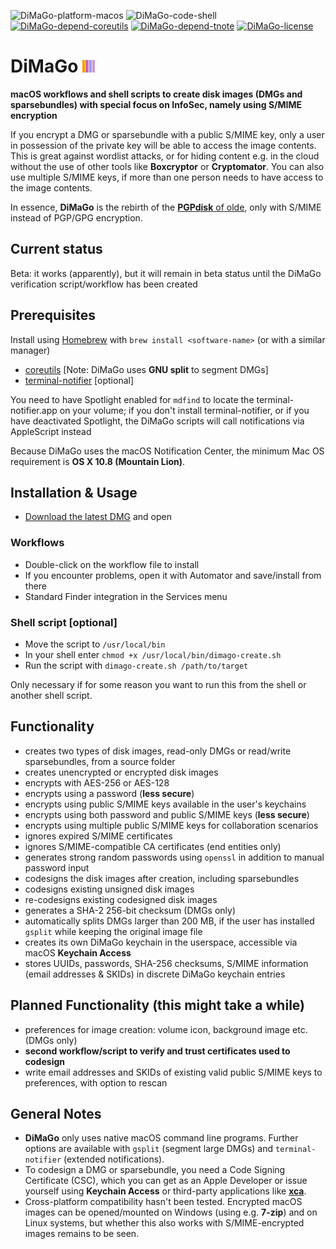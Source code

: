 ![DiMaGo-platform-macos](https://img.shields.io/badge/platform-macOS-lightgrey.svg)
![DiMaGo-code-shell](https://img.shields.io/badge/code-shell-yellow.svg)
[![DiMaGo-depend-coreutils](https://img.shields.io/badge/dependency-coreutils%208.25-green.svg)](https://www.gnu.org/software/coreutils)
[![DiMaGo-depend-tnote](https://img.shields.io/badge/dependency-terminal--notifier%201.6.3-green.svg)](https://github.com/alloy/terminal-notifier)
[![DiMaGo-license](http://img.shields.io/badge/license-MIT+-blue.svg)](https://github.com/JayBrown/DiMaGo/blob/master/license.md)

# DiMaGo <img src="https://github.com/JayBrown/DiMaGo/blob/master/img/jb-img.png" height="20px"/>
**macOS workflows and shell scripts to create disk images (DMGs and sparsebundles) with special focus on InfoSec, namely using S/MIME encryption**

If you encrypt a DMG or sparsebundle with a public S/MIME key, only a user in possession of the private key will be able to access the image contents. This is great against wordlist attacks, or for hiding content e.g. in the cloud without the use of other tools like **Boxcryptor** or **Cryptomator**. You can also use multiple S/MIME keys, if more than one person needs to have access to the image contents.

In essence, **DiMaGo** is the rebirth of the [**PGPdisk** of olde](https://en.wikipedia.org/wiki/PGPDisk), only with S/MIME instead of PGP/GPG encryption.

## Current status
Beta: it works (apparently), but it will remain in beta status until the DiMaGo verification script/workflow has been created

## Prerequisites
Install using [Homebrew](http://brew.sh) with `brew install <software-name>` (or with a similar manager)

* [coreutils](https://www.gnu.org/software/coreutils) [Note: DiMaGo uses **GNU split** to segment DMGs]
* [terminal-notifier](https://github.com/alloy/terminal-notifier) [optional]

You need to have Spotlight enabled for `mdfind` to locate the terminal-notifier.app on your volume; if you don't install terminal-notifier, or if you have deactivated Spotlight, the DiMaGo scripts will call notifications via AppleScript instead

Because DiMaGo uses the macOS Notification Center, the minimum Mac OS requirement is **OS X 10.8 (Mountain Lion)**.

## Installation & Usage
* [Download the latest DMG](https://github.com/JayBrown/DiMaGo/releases) and open

### Workflows
* Double-click on the workflow file to install
* If you encounter problems, open it with Automator and save/install from there
* Standard Finder integration in the Services menu

### Shell script [optional]
* Move the script to `/usr/local/bin`
* In your shell enter `chmod +x /usr/local/bin/dimago-create.sh`
* Run the script with `dimago-create.sh /path/to/target`

Only necessary if for some reason you want to run this from the shell or another shell script.

## Functionality
* creates two types of disk images, read-only DMGs or read/write sparsebundles, from a source folder
* creates unencrypted or encrypted disk images
* encrypts with AES-256 or AES-128
* encrypts using a password (**less secure**)
* encrypts using public S/MIME keys available in the user's keychains
* encrypts using both password and public S/MIME keys (**less secure**)
* encrypts using multiple public S/MIME keys for collaboration scenarios
* ignores expired S/MIME certificates
* ignores S/MIME-compatible CA certificates (end entities only)
* generates strong random passwords using `openssl` in addition to manual password input
* codesigns the disk images after creation, including sparsebundles
* codesigns existing unsigned disk images
* re-codesigns existing codesigned disk images
* generates a SHA-2 256-bit checksum (DMGs only)
* automatically splits DMGs larger than 200 MB, if the user has installed `gsplit` while keeping the original image file
* creates its own DiMaGo keychain in the userspace, accessible via macOS **Keychain Access**
* stores UUIDs, passwords, SHA-256 checksums, S/MIME information (email addresses & SKIDs) in discrete DiMaGo keychain entries

## Planned Functionality (this might take a while)
* preferences for image creation: volume icon, background image etc. (DMGs only)
* **second workflow/script to verify and trust certificates used to codesign**
* write email addresses and SKIDs of existing valid public S/MIME keys to preferences, with option to rescan

## General Notes
* **DiMaGo** only uses native macOS command line programs. Further options are available with `gsplit` (segment large DMGs) and `terminal-notifier` (extended notifications).
* To codesign a DMG or sparsebundle, you need a Code Signing Certificate (CSC), which you can get as an Apple Developer or issue yourself using **Keychain Access** or third-party applications like **[xca](https://sourceforge.net/projects/xca/)**.
* Cross-platform compatibility hasn't been tested. Encrypted macOS images can be opened/mounted on Windows (using e.g. **7-zip**) and on Linux systems, but whether this also works with S/MIME-encrypted images remains to be seen.
